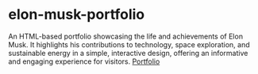 # elon-musk-portfolio
An HTML-based portfolio showcasing the life and achievements of Elon Musk. It highlights his contributions to technology, space exploration, and sustainable energy in a simple, interactive design, offering an informative and engaging experience for visitors.
<a
  href="https://khadeeja-jumana.github.io/elon-musk-portfolio/">
  Portfolio
  </a>
